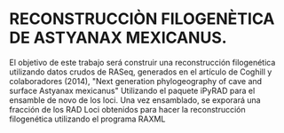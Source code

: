 # RECONSTRUCCIÒN FILOGENÈTICA DE ASTYANAX MEXICANUS.

El objetivo de este trabajo será construir una reconstrucción filogenética
utilizando datos crudos de RASeq, generados en el artículo de Coghill y colaboradores (2014), "Next generation phylogeography of cave and surface Astyanax mexicanus" Utilizando el paquete iPyRAD para el ensamble de novo de los loci. Una vez ensamblado, se exporará una fracción de los RAD Loci obtenidos para hacer la reconstrucción filogenética utilizando el programa
RAXML



